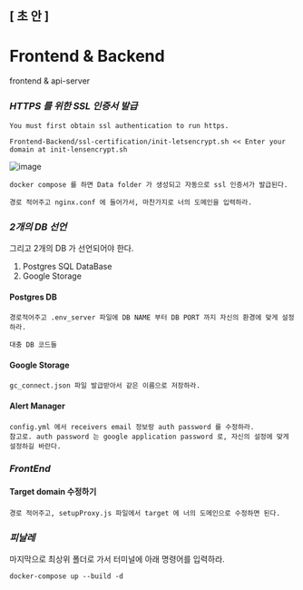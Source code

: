 ## [ 초 안 ]

# Frontend & Backend

frontend &amp; api-server

### *HTTPS 를 위한 SSL 인증서 발급*

    You must first obtain ssl authentication to run https.
    
    Frontend-Backend/ssl-certification/init-letsencrypt.sh << Enter your domain at init-lensencrypt.sh
    
![image](https://user-images.githubusercontent.com/53938323/180370292-8915ef02-16bf-490a-b995-07582c8a186d.png)

    docker compose 를 하면 Data folder 가 생성되고 자동으로 ssl 인증서가 발급된다.
  
    경로 적어주고 nginx.conf 에 들어가서, 마찬가지로 너의 도메인을 입력하라.
  
  
### *2개의 DB 선언* 

  그리고 2개의 DB 가 선언되어야 한다. 
  1. Postgres SQL DataBase
  2. Google Storage
  
#### Postgres DB 

    경로적어주고 .env_server 파일에 DB NAME 부터 DB PORT 까지 자신의 환경에 맞게 설정하라.
    
    대충 DB 코드들 
    
#### Google Storage

    gc_connect.json 파일 발급받아서 같은 이름으로 저장하라.
    
    
#### Alert Manager

    config.yml 에서 receivers email 정보랑 auth password 를 수정하라.
    참고로. auth password 는 google application password 로, 자신의 설정에 맞게 설정하길 바란다.
    
    
   

### *FrontEnd*

#### Target domain 수정하기

    경로 적어주고, setupProxy.js 파일에서 target 에 너의 도메인으로 수정하면 된다.
    
    
### *피날레*

마지막으로 최상위 폴더로 가서 터미널에 아래 명령어를 입력하라.
    
    docker-compose up --build -d

